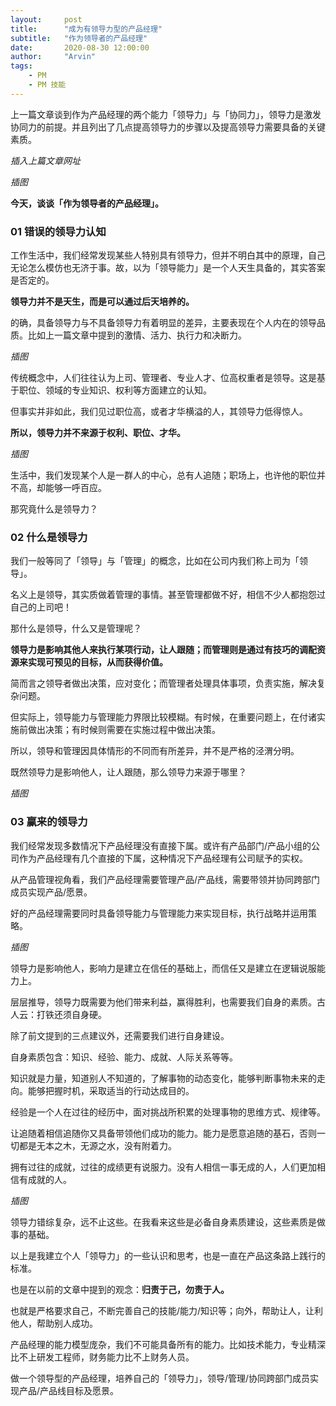 ```yaml
---
layout:     post
title:      "成为有领导力型的产品经理"
subtitle:   "作为领导者的产品经理"
date:       2020-08-30 12:00:00
author:     "Arvin"
tags:
    - PM
    - PM 技能
---
```



上一篇文章谈到作为产品经理的两个能力「领导力」与「协同力」，领导力是激发协同力的前提。并且列出了几点提高领导力的步骤以及提高领导力需要具备的关键素质。

*插入上篇文章网址*

*插图*

**今天，谈谈「作为领导者的产品经理」。**

### 01 错误的领导力认知

工作生活中，我们经常发现某些人特别具有领导力，但并不明白其中的原理，自己无论怎么模仿也无济于事。故，以为「领导能力」是一个人天生具备的，其实答案是否定的。

**领导力并不是天生，而是可以通过后天培养的。**

的确，具备领导力与不具备领导力有着明显的差异，主要表现在个人内在的领导品质。比如上一篇文章中提到的激情、活力、执行力和决断力。

*插图*

传统概念中，人们往往认为上司、管理者、专业人才、位高权重者是领导。这是基于职位、领域的专业知识、权利等方面建立的认知。

但事实并非如此，我们见过职位高，或者才华横溢的人，其领导力低得惊人。

**所以，领导力并不来源于权利、职位、才华。**

*插图*

生活中，我们发现某个人是一群人的中心，总有人追随；职场上，也许他的职位并不高，却能够一呼百应。

那究竟什么是领导力？

### 02 什么是领导力

我们一般等同了「领导」与「管理」的概念，比如在公司内我们称上司为「领导」。

名义上是领导，其实质做着管理的事情。甚至管理都做不好，相信不少人都抱怨过自己的上司吧！

那什么是领导，什么又是管理呢？

**领导力是影响其他人来执行某项行动，让人跟随；而管理则是通过有技巧的调配资源来实现可预见的目标，从而获得价值。**

简而言之领导者做出决策，应对变化；而管理者处理具体事项，负责实施，解决复杂问题。

但实际上，领导能力与管理能力界限比较模糊。有时候，在重要问题上，在付诸实施前做出决策；有时候则需要在实施过程中做出决策。

所以，领导和管理因具体情形的不同而有所差异，并不是严格的泾渭分明。

既然领导力是影响他人，让人跟随，那么领导力来源于哪里？

*插图*

### 03 赢来的领导力

我们经常发现多数情况下产品经理没有直接下属。或许有产品部门/产品小组的公司作为产品经理有几个直接的下属，这种情况下产品经理有公司赋予的实权。

从产品管理视角看，我们产品经理需要管理产品/产品线，需要带领并协同跨部门成员实现产品/愿景。

好的产品经理需要同时具备领导能力与管理能力来实现目标，执行战略并运用策略。

*插图*

领导力是影响他人，影响力是建立在信任的基础上，而信任又是建立在逻辑说服能力上。

层层推导，领导力既需要为他们带来利益，赢得胜利，也需要我们自身的素质。古人云：打铁还须自身硬。

除了前文提到的三点建议外，还需要我们进行自身建设。

自身素质包含：知识、经验、能力、成就、人际关系等等。

知识就是力量，知道别人不知道的，了解事物的动态变化，能够判断事物未来的走向。能够把握时机，采取适当的行动达成目的。

经验是一个人在过往的经历中，面对挑战所积累的处理事物的思维方式、规律等。

让追随着相信追随你又具备带领他们成功的能力。能力是愿意追随的基石，否则一切都是无本之木，无源之水，没有附着力。

拥有过往的成就，过往的成绩更有说服力。没有人相信一事无成的人，人们更加相信有成就的人。

*插图*

领导力错综复杂，远不止这些。在我看来这些是必备自身素质建设，这些素质是做事的基础。

以上是我建立个人「领导力」的一些认识和思考，也是一直在产品这条路上践行的标准。

也是在以前的文章中提到的观念：**归责于己，勿责于人。**

也就是严格要求自己，不断完善自己的技能/能力/知识等；向外，帮助让人，让利他人，帮助别人成功。

产品经理的能力模型庞杂，我们不可能具备所有的能力。比如技术能力，专业精深比不上研发工程师，财务能力比不上财务人员。

做一个领导型的产品经理，培养自己的「领导力」，领导/管理/协同跨部门成员实现产品/产品线目标及愿景。

</font>